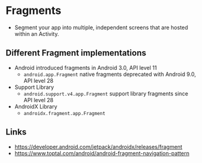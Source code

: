 # Fragments
* Segment your app into multiple, independent screens that are hosted within an Activity.

## Different Fragment implementations
* Android introduced fragments in Android 3.0, API level 11
    * `android.app.Fragment` native fragments deprecated with Android 9.0, API level 28
* Support Library
    * `android.support.v4.app.Fragment` support library fragments since API level 28
* AndroidX Library
    * `androidx.fragment.app.Fragment`

## Links
* https://developer.android.com/jetpack/androidx/releases/fragment
* https://www.toptal.com/android/android-fragment-navigation-pattern
